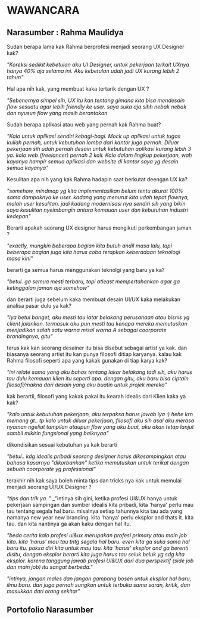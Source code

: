 
# WAWANCARA
## Narasumber : Rahma Maulidya <br>

Sudah berapa lama kak Rahma berprofesi menjadi seorang UX Designer kak?

  _"Koreksi sedikit kebetulan aku UI Designer, untuk pekerjaan terkait UXnya hanya 40% aja selama ini. Aku kebetulan udah jadi UX kurang lebih 2 tahun"_ <br>

Hal apa nih kak, yang membuat kaka tertarik dengan UX ?

_"Sebenernya simpel sih, UX itu kan tentang gimana kita bisa mendesain flow sesuatu agar lebih friendly ke user. saya suka aja sihh nebak nebak dan nyusun flow yang masih berantakan_ <br>

Sudah berapa aplikasi atau web yang pernah kak Rahma buat?

_"Kalo untuk aplikasi sendiri kebagi-bagi. Mock up aplikasi untuk tugas kuliah pernah, untuk kebutuhan lomba dari kantor juga pernah. Diluar pekerjaan sih udah pernah desain untuk kebutuhan aplikasi kurang lebih 3 ya. kalo web (freelancer) pernah 2 kali. Kalo dalam lingkup pekerjaan, wah kayanya hampir semua aplikasi dan website di kantor saya yg desain semua kayanya"_ <br>

Kesulitan apa nih yang kak Rahma hadapin saat berkutat deengan UX ka?

_"somehow, mindmap yg kita implementasikan belum tentu akurat 100% sama dampaknya ke user. kadang yang menurut kita udah tepat flownya, malah user kesulitan. jadi kadang modernisasi nya sendiri sih yang bikin saya kesulitan nyeimbangin antara kemauan user dan kebutuhan industri kedepan"_ <br>

Berarti apakah seorang UX designer harus mengikuti perkembangan jaman ?

_"exactly, mungkin beberapa bagian kita butuh andil masa lalu, tapi beberapa bagian juga kita harus coba terapkan keberadaan teknologi masa kini"_ <br>

berarti ga semua harus menggunakan teknolgi yang baru ya ka?

_"betul. ga semua mesti terbaru, tapi atleast mempertahankan agar ga ketinggalan jaman aja somehow"_ <br>


dan berarti juga sebelum kaka membuat desain UI/UX kaka melakukan analisa pasar dulu ya kak?

_"iya betul banget, aku mesti tau latar belakang perusahaan atau bisnis yg client jalankan. termasuk aku pun mesti tau kenapa mereka memutuskan menjadikan salah satu warna misal warna A sebagai coorporate brandingnya, gitu"_ <br>

terus kak kan seorang desainer itu bisa disebut sebagai artist ya kak. dan biasanya seorang artist itu kan punya filosofi ditiap karyanya. kalau kak Rahma filosofi seperti apa yang kakak gunakan di tiap karya kak?

_"ini relate sama yang aku bahas tentang lakar belakang tadi sih, aku harus tau dulu kemauan klien itu seperti apa. dengan gitu, aku baru bisa ciptain filosofi/makna dari desain yang aku buatin untuk projek mereka"_ <br>

kak berartii, filosofi yang kakak pakai itu kearah idealis dari Klien kaka ya kak?

_"kalo untuk kebutuhan pekerjaan, aku terpaksa harus jawab iya :) hehe krn memang gt.. tp kalo untuk diluar pekerjaan, filosofi aku sih asal aku merasa nyaman ngeliat tampilan ataupun flow yang aku buat, aku akan tetap lanjut sambil mikirin fungsional yang baiknyaa"_ <br>

dikondisikan sesuai kebutuhan ya kak berarti

_"betul.. kdg idealis pribadi seorang designer harus  dikesampingkan atau bahasa kasarnya "dikorbankan" ketika memutuskan untuk terikat dengan sebuah coorporate yg professional"_ <br>

terakhir nih kak saya boleh minta tips dan tricks nya kak untuk memulai menjadi seorang UI/UX Designer ?

_"tips dan trik ya.."_ 
_"intinya sih gini, ketika profesi UI&UX hanya untuk pekerjaan sampingan dan sumber idealis kita pribadi, kita 'hanya' perlu mau tau tentang segala hal baru. misalnya setiap tahunnya kita tau ada yang namanya new year new branding. kita 'hanya' perlu eksplor and thats it. kita tau. dan kita nantinya ga akan kaku dengan hal itu. <br>

*"beda cerita kalo profesi ui&ux merupakan profesi primary atau main job kita. kita 'harus' mau tau tntg segala hal baru. even kita ga suka sama hal baru itu. paksa diri kita untuk mau tau. kita 'harus' eksplor and ga berenti disitu, dengan eksplor berarti kita juga harus tau seluk beluk yg sdg kita eksplor. karena tanggung jawab profesi UI&UX dari dua perspektif (side job dan main job) itu sangat berbeda."* <br>

*"intinya, jangan males dan jangan gampang bosen untuk eksplor hal baru, ilmu baru. dan juga pernah sungkan untuk terbuka sama saran, kritik, dan masukkan dari orang sekitar"*
<br>

## Portofolio Narasumber



